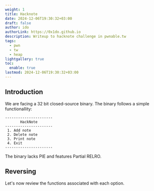 ```yaml
---
weight: 1
title: Hacknote
date: 2024-12-06T19:30:32+03:00
draft: false
author: ido
authorLink: https://0x1do.github.io
description: Writeup to hacknote challenge in pwnable.tw
tags:
  - pwn
  - tw
  - heap
lightgallery: true
toc:
  enable: true
lastmod: 2024-12-06T19:30:32+03:00
---
```

## Introduction
We are facing a 32 bit closed-source binary.
The binary follows a simple functionallity:
```
----------------------
       HackNote
----------------------
 1. Add note
 2. Delete note
 3. Print note
 4. Exit
----------------------
```
The binary lacks PIE and features Partial RELRO. 


## Reversing  
Let's now review the functions associated with each option.
```c AddNote

```